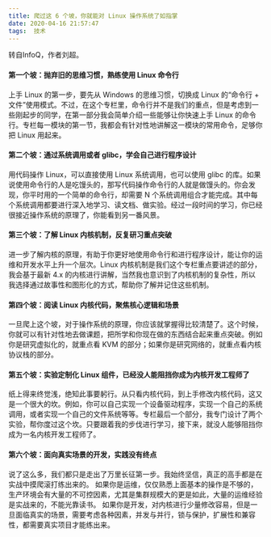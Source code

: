 ```yaml
---
title: 爬过这 6 个坡，你就能对 Linux 操作系统了如指掌
date: 2020-04-16 21:57:47
tags:  技术
---
```


转自InfoQ，作者刘超。

#### 第一个坡：抛弃旧的思维习惯，熟练使用 Linux 命令行
上手 Linux 的第一步，要先从 Windows 的思维习惯，切换成 Linux 的“命令行 + 文件”使用模式。不过，在这个专栏里，命令行并不是我们的重点，但是考虑到一些刚起步的同学，在第一部分我会简单介绍一些能够让你快速上手 Linux 的命令行。专栏每一模块的第一节，我都会有针对性地讲解这一模块的常用命令，足够你把 Linux 用起来。
#### 第二个坡：通过系统调用或者 glibc，学会自己进行程序设计
用代码操作 Linux，可以直接使用 Linux 系统调用，也可以使用 glibc 的库。如果说使用命令行的人是吃馒头的，那写代码操作命令行的人就是做馒头的。你会发现，你平时用的一个简单的命令行，却需要 N 个系统调用组合才能完成。其中每个系统调用都要进行深入地学习、读文档、做实验。经过一段时间的学习，你已经很接近操作系统的原理了，你能看到另一番风景。
#### 第三个坡：了解 Linux 内核机制，反复研习重点突破
进一步了解内核的原理，有助于你更好地使用命令行和进行程序设计，能让你的运维和开发水平上升一个层次。Linux 内核机制是我们这个专栏重点要讲述的部分，我会基于最新 4.x 的内核进行讲解，当然我也意识到了内核机制的复杂性，所以我选择通过故事性和图形化的方式，帮助你了解并记住这些机制。
#### 第四个坡：阅读 Linux 内核代码，聚焦核心逻辑和场景
一旦爬上这个坡，对于操作系统的原理，你应该就掌握得比较清楚了。这个时候，你就可以有针对性地去做课题，把所学和你现在做的东西结合起来重点突破。例如你是研究虚拟化的，就重点看 KVM 的部分；如果你是研究网络的，就重点看内核协议栈的部分。
#### 第五个坡：实验定制化 Linux 组件，已经没人能阻挡你成为内核开发工程师了
纸上得来终觉浅，绝知此事要躬行。从只看内核代码，到上手修改内核代码，这又是一个很大的坎。例如，你可以自己实现一个设备驱动程序，实现一个自己的系统调用，或者实现一个自己的文件系统等等。专栏最后一个部分，我专门设计了两个实验，帮你度过这个坎。只要跟着我的步伐进行学习，接下来，就没人能够阻挡你成为一名内核开发工程师了。
#### 第六个坡：面向真实场景的开发，实践没有终点
说了这么多，我们都只是走出了万里长征第一步。我始终坚信，真正的高手都是在实战中摸爬滚打练出来的。
如果你是运维，仅仅熟悉上面基本的操作是不够的，生产环境会有大量的不可控因素，尤其是集群规模大的更是如此，大量的运维经验是实战来的，不能光靠读书。
如果你是开发，对内核进行少量修改容易，但是一旦面临真实的场景，需要考虑各种因素，并发与并行，锁与保护，扩展性和兼容性，都需要真实项目才能练出来。